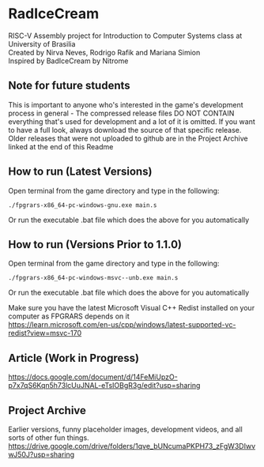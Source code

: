 # RadIceCream
RISC-V Assembly project for Introduction to Computer Systems class at University of Brasilia<br>
Created by Nirva Neves, Rodrigo Rafik and Mariana Simion<br>
Inspired by BadIceCream by Nitrome<br>
## Note for future students
This is important to anyone who's interested in the game's development process in general - The compressed release files DO NOT CONTAIN everything that's used for development and a lot of it is omitted. If you want to have a full look, always download the source of that specific release. Older releases that were not uploaded to github are in the Project Archive linked at the end of this Readme
## How to run (Latest Versions)
Open terminal from the game directory and type in the following:
```
./fpgrars-x86_64-pc-windows-gnu.exe main.s
```
Or run the executable .bat file which does the above for you automatically

## How to run (Versions Prior to 1.1.0)
Open terminal from the game directory and type in the following:
```
./fpgrars-x86_64-pc-windows-msvc--unb.exe main.s
```
Or run the executable .bat file which does the above for you automatically

Make sure you have the latest Microsoft Visual C++ Redist installed on your computer as FPGRARS depends on it<br>
https://learn.microsoft.com/en-us/cpp/windows/latest-supported-vc-redist?view=msvc-170 <br>

## Article (Work in Progress)
https://docs.google.com/document/d/14FeMiUpzO-p7x7qS6Kqn5h73lcUuJNAL-eTsIOBgR3g/edit?usp=sharing

## Project Archive
Earlier versions, funny placeholder images, development videos, and all sorts of other fun things.<br>
https://drive.google.com/drive/folders/1qve_bUNcumaPKPH73_zFgW3DIwvwJ50J?usp=sharing
